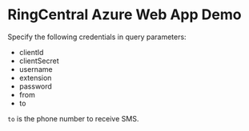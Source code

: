 # RingCentral Azure Web App Demo

Specify the following credentials in query parameters:

- clientId
- clientSecret
- username
- extension
- password
- from
- to

`to` is the phone number to receive SMS.
